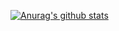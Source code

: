 [![Anurag's github stats](https://github-readme-stats.vercel.app/api?username=MRdoulestar)](https://github.com/anuraghazra/github-readme-stats)


<!--
**MRdoulestar/MRdoulestar** is a ✨ _special_ ✨ repository because its `README.md` (this file) appears on your GitHub profile.

Here are some ideas to get you started:

- 🔭 I’m currently working on ...
- 🌱 I’m currently learning ...
- 👯 I’m looking to collaborate on ...
- 🤔 I’m looking for help with ...
- 💬 Ask me about ...
- 📫 How to reach me: ...
- 😄 Pronouns: ...
- ⚡ Fun fact: ...
-->
